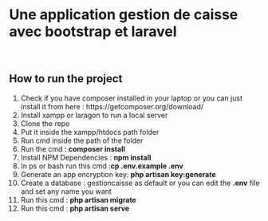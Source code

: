<h1> Une application gestion de caisse avec bootstrap et laravel </h1> <br>
 
 
<h2> How to run the project </h2>
 
<ol>
    <li>Check if you have composer installed in your laptop or you can just install it from here : https://getcomposer.org/download/</li>
    <li>Install xampp or laragon to run a local server</li>
    <li>Clone the repo</li>
    <li>Put it inside the xampp/htdocs path folder</li>
    <li>Run cmd inside the path of the folder</li>
    <li>Run the cmd : <strong>composer install</strong></li>
    <li>Install NPM Dependencies : <strong>npm install</strong></li>
    <li>In ps or bash run this cmd :<strong>cp .env.example .env</strong></li>
    <li>Generate an app encryption key: <strong>php artisan key:generate</strong></li>
    <li>Create a database : gestioncaisse as default or you can edit the <strong>.env</strong> file and set any name you want</li>
    <li>Run this cmd : <strong>php artisan migrate</strong></li>
    <li>Run this cmd : <strong>php artisan serve</strong></li>
</ol>
